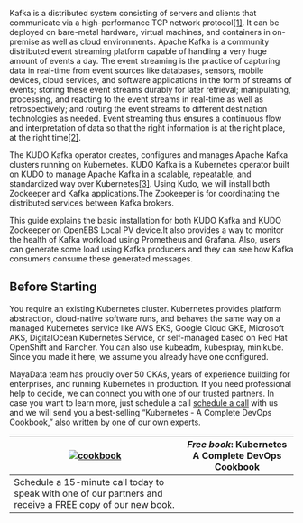 Kafka is a distributed system consisting of servers and clients that communicate via a high-performance TCP network protocol[[1]](https://kafka.apache.org/intro). It can be deployed on bare-metal hardware, virtual machines, and containers in on-premise as well as cloud environments. Apache Kafka is a community distributed event streaming platform capable of handling a very huge amount of events a day. The event streaming is the practice of capturing data in real-time from event sources like databases, sensors, mobile devices, cloud services, and software applications in the form of streams of events; storing these event streams durably for later retrieval; manipulating, processing, and reacting to the event streams in real-time as well as retrospectively; and routing the event streams to different destination technologies as needed. Event streaming thus ensures a continuous flow and interpretation of data so that the right information is at the right place, at the right time[[2]](https://kafka.apache.org/documentation/).

The KUDO Kafka operator creates, configures and manages Apache Kafka clusters running on Kubernetes. KUDO Kafka is a Kubernetes operator built on KUDO to manage Apache Kafka in a scalable, repeatable, and standardized way over Kubernetes[[3]](https://github.com/kudobuilder/operators/tree/master/repository/kafka). Using Kudo, we will install both Zookeeper and Kafka applications.The Zookeeper is for coordinating the distributed services between Kafka brokers.

This guide explains the basic installation for both KUDO Kafka and KUDO Zookeeper on OpenEBS Local PV device.It also provides a way to monitor the health of Kafka workload using Prometheus and Grafana. Also, users can generate some load using Kafka producers and they can see how Kafka consumers consume these generated messages.


## Before Starting

You require an existing Kubernetes cluster. Kubernetes provides platform abstraction, cloud-native software runs, and behaves the same way on a managed Kubernetes service like AWS EKS, Google Cloud GKE, Microsoft AKS, DigitalOcean Kubernetes Service, or self-managed based on Red Hat OpenShift and Rancher. You can also use kubeadm, kubespray, minikube. Since you made it here, we assume you already have one configured. 

MayaData team has proudly over 50 CKAs, years of experience building for enterprises, and running Kubernetes in production. If you need professional help to decide, we can connect you with one of our trusted partners. In case you want to learn more, just schedule a call [schedule a call](https://calendly.com/mayadata/15min) with us and we will send you a best-selling  “Kubernetes - A Complete DevOps Cookbook,” also written by one of our own experts.

| [![cookbook](assets/data/kafka-workload/images/cookbook.png)](https://www.amazon.com/Kubernetes-applications-orchestrate-containers-cloud-native-ebook/dp/B08537GMYW)  | *Free book*: **Kubernetes A Complete DevOps Cookbook**| 
| ------ | ------ |
| Schedule a 15-minute call today to speak with one of our partners and receive a FREE copy of our new book. ||
